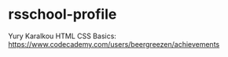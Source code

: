 # rsschool-profile
Yury Karalkou
HTML CSS Basics: https://www.codecademy.com/users/beergreezen/achievements

